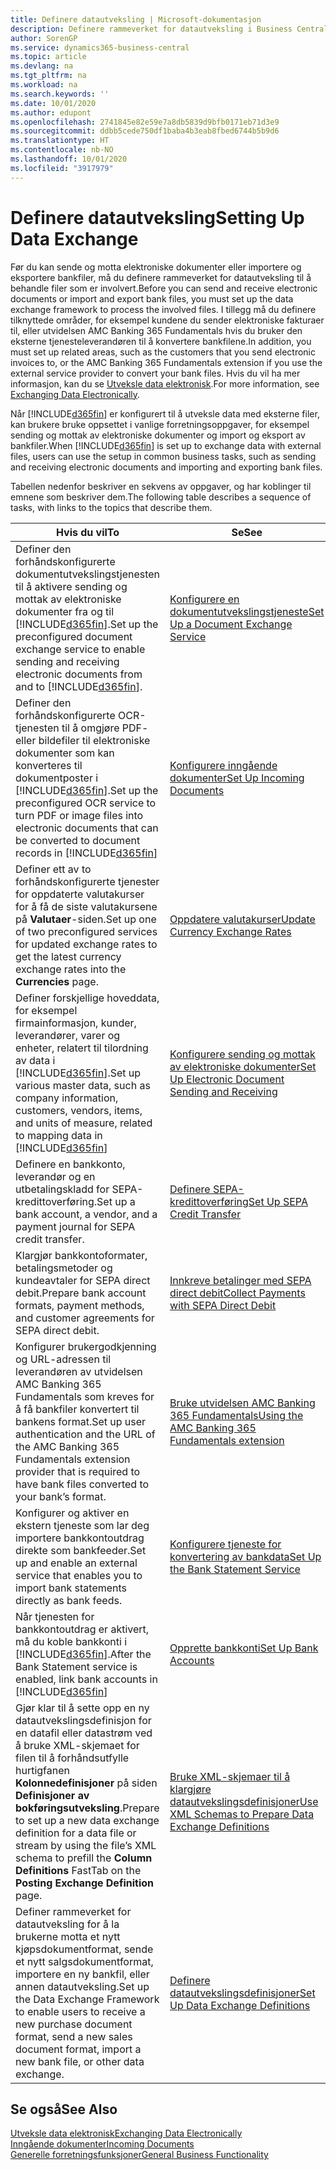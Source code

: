 ```yaml
---
title: Definere datautveksling | Microsoft-dokumentasjon
description: Definere rammeverket for datautveksling i Business Central.
author: SorenGP
ms.service: dynamics365-business-central
ms.topic: article
ms.devlang: na
ms.tgt_pltfrm: na
ms.workload: na
ms.search.keywords: ''
ms.date: 10/01/2020
ms.author: edupont
ms.openlocfilehash: 2741845e82e59e7a8db5839d9bfb0171eb71d3e9
ms.sourcegitcommit: ddbb5cede750df1baba4b3eab8fbed6744b5b9d6
ms.translationtype: HT
ms.contentlocale: nb-NO
ms.lasthandoff: 10/01/2020
ms.locfileid: "3917979"
---
```

# <a name="setting-up-data-exchange"></a><span data-ttu-id="5beec-103">Definere datautveksling</span><span class="sxs-lookup"><span data-stu-id="5beec-103">Setting Up Data Exchange</span></span>
<span data-ttu-id="5beec-104">Før du kan sende og motta elektroniske dokumenter eller importere og eksportere bankfiler, må du definere rammeverket for datautveksling til å behandle filer som er involvert.</span><span class="sxs-lookup"><span data-stu-id="5beec-104">Before you can send and receive electronic documents or import and export bank files, you must set up the data exchange framework to process the involved files.</span></span> <span data-ttu-id="5beec-105">I tillegg må du definere tilknyttede områder, for eksempel kundene du sender elektroniske fakturaer til, eller utvidelsen AMC Banking 365 Fundamentals hvis du bruker den eksterne tjenesteleverandøren til å konvertere bankfilene.</span><span class="sxs-lookup"><span data-stu-id="5beec-105">In addition, you must set up related areas, such as the customers that you send electronic invoices to, or the AMC Banking 365 Fundamentals extension if you use the external service provider to convert your bank files.</span></span> <span data-ttu-id="5beec-106">Hvis du vil ha mer informasjon, kan du se [Utveksle data elektronisk](across-data-exchange.md).</span><span class="sxs-lookup"><span data-stu-id="5beec-106">For more information, see [Exchanging Data Electronically](across-data-exchange.md).</span></span>  

 <span data-ttu-id="5beec-107">Når [!INCLUDE[d365fin](includes/d365fin_md.md)] er konfigurert til å utveksle data med eksterne filer, kan brukere bruke oppsettet i vanlige forretningsoppgaver, for eksempel sending og mottak av elektroniske dokumenter og import og eksport av bankfiler.</span><span class="sxs-lookup"><span data-stu-id="5beec-107">When [!INCLUDE[d365fin](includes/d365fin_md.md)] is set up to exchange data with external files, users can use the setup in common business tasks, such as sending and receiving electronic documents and importing and exporting bank files.</span></span>  

 <span data-ttu-id="5beec-108">Tabellen nedenfor beskriver en sekvens av oppgaver, og har koblinger til emnene som beskriver dem.</span><span class="sxs-lookup"><span data-stu-id="5beec-108">The following table describes a sequence of tasks, with links to the topics that describe them.</span></span>  

|<span data-ttu-id="5beec-109">**Hvis du vil**</span><span class="sxs-lookup"><span data-stu-id="5beec-109">**To**</span></span>|<span data-ttu-id="5beec-110">**Se**</span><span class="sxs-lookup"><span data-stu-id="5beec-110">**See**</span></span>|  
|------------|-------------|  
|<span data-ttu-id="5beec-111">Definer den forhåndskonfigurerte dokumentutvekslingstjenesten til å aktivere sending og mottak av elektroniske dokumenter fra og til [!INCLUDE[d365fin](includes/d365fin_md.md)].</span><span class="sxs-lookup"><span data-stu-id="5beec-111">Set up the preconfigured document exchange service to enable sending and receiving electronic documents from and to [!INCLUDE[d365fin](includes/d365fin_md.md)].</span></span>|[<span data-ttu-id="5beec-112">Konfigurere en dokumentutvekslingstjeneste</span><span class="sxs-lookup"><span data-stu-id="5beec-112">Set Up a Document Exchange Service</span></span>](across-how-to-set-up-a-document-exchange-service.md)|  
|<span data-ttu-id="5beec-113">Definer den forhåndskonfigurerte OCR-tjenesten til å omgjøre PDF- eller bildefiler til elektroniske dokumenter som kan konverteres til dokumentposter i [!INCLUDE[d365fin](includes/d365fin_md.md)].</span><span class="sxs-lookup"><span data-stu-id="5beec-113">Set up the preconfigured OCR service to turn PDF or image files into electronic documents that can be converted to document records in [!INCLUDE[d365fin](includes/d365fin_md.md)]</span></span>|[<span data-ttu-id="5beec-114">Konfigurere inngående dokumenter</span><span class="sxs-lookup"><span data-stu-id="5beec-114">Set Up Incoming Documents</span></span>](across-how-setup-income-documents.md)|  
|<span data-ttu-id="5beec-115">Definer ett av to forhåndskonfigurerte tjenester for oppdaterte valutakurser for å få de siste valutakursene på **Valutaer**-siden.</span><span class="sxs-lookup"><span data-stu-id="5beec-115">Set up one of two preconfigured services for updated exchange rates to get the latest currency exchange rates into the **Currencies** page.</span></span>|[<span data-ttu-id="5beec-116">Oppdatere valutakurser</span><span class="sxs-lookup"><span data-stu-id="5beec-116">Update Currency Exchange Rates</span></span>](finance-how-update-currencies.md)|  
|<span data-ttu-id="5beec-117">Definer forskjellige hoveddata, for eksempel firmainformasjon, kunder, leverandører, varer og enheter, relatert til tilordning av data i [!INCLUDE[d365fin](includes/d365fin_md.md)].</span><span class="sxs-lookup"><span data-stu-id="5beec-117">Set up various master data, such as company information, customers, vendors, items, and units of measure, related to mapping data in [!INCLUDE[d365fin](includes/d365fin_md.md)]</span></span>|[<span data-ttu-id="5beec-118">Konfigurere sending og mottak av elektroniske dokumenter</span><span class="sxs-lookup"><span data-stu-id="5beec-118">Set Up Electronic Document Sending and Receiving</span></span>](across-how-to-set-up-electronic-document-sending-and-receiving.md)|  
|<span data-ttu-id="5beec-119">Definere en bankkonto, leverandør og en utbetalingskladd for SEPA-kredittoverføring.</span><span class="sxs-lookup"><span data-stu-id="5beec-119">Set up a bank account, a vendor, and a payment journal for SEPA credit transfer.</span></span>|[<span data-ttu-id="5beec-120">Definere SEPA-kredittoverføring</span><span class="sxs-lookup"><span data-stu-id="5beec-120">Set Up SEPA Credit Transfer</span></span>](finance-make-payments-with-bank-data-conversion-service-or-sepa-credit-transfer.md#setting-up-sepa-credit-transfer)|  
|<span data-ttu-id="5beec-121">Klargjør bankkontoformater, betalingsmetoder og kundeavtaler for SEPA direct debit.</span><span class="sxs-lookup"><span data-stu-id="5beec-121">Prepare bank account formats, payment methods, and customer agreements for SEPA direct debit.</span></span>|[<span data-ttu-id="5beec-122">Innkreve betalinger med SEPA direct debit</span><span class="sxs-lookup"><span data-stu-id="5beec-122">Collect Payments with SEPA Direct Debit</span></span>](finance-collect-payments-with-sepa-direct-debit.md)|  
|<span data-ttu-id="5beec-123">Konfigurer brukergodkjenning og URL-adressen til leverandøren av utvidelsen AMC Banking 365 Fundamentals som kreves for å få bankfiler konvertert til bankens format.</span><span class="sxs-lookup"><span data-stu-id="5beec-123">Set up user authentication and the URL of the AMC Banking 365 Fundamentals extension provider that is required to have bank files converted to your bank’s format.</span></span>|[<span data-ttu-id="5beec-124">Bruke utvidelsen AMC Banking 365 Fundamentals</span><span class="sxs-lookup"><span data-stu-id="5beec-124">Using the AMC Banking 365 Fundamentals extension</span></span>](ui-extensions-amc-banking.md)|  
|<span data-ttu-id="5beec-125">Konfigurer og aktiver en ekstern tjeneste som lar deg importere bankkontoutdrag direkte som bankfeeder.</span><span class="sxs-lookup"><span data-stu-id="5beec-125">Set up and enable an external service that enables you to import bank statements directly as bank feeds.</span></span>|[<span data-ttu-id="5beec-126">Konfigurere tjeneste for konvertering av bankdata</span><span class="sxs-lookup"><span data-stu-id="5beec-126">Set Up the Bank Statement Service</span></span>](bank-how-setup-bank-statement-service.md)|  
|<span data-ttu-id="5beec-127">Når tjenesten for bankkontoutdrag er aktivert, må du koble bankkonti i [!INCLUDE[d365fin](includes/d365fin_md.md)].</span><span class="sxs-lookup"><span data-stu-id="5beec-127">After the Bank Statement service is enabled, link bank accounts in [!INCLUDE[d365fin](includes/d365fin_md.md)]</span></span>|[<span data-ttu-id="5beec-128">Opprette bankkonti</span><span class="sxs-lookup"><span data-stu-id="5beec-128">Set Up Bank Accounts</span></span>](bank-how-setup-bank-accounts.md)|  
|<span data-ttu-id="5beec-129">Gjør klar til å sette opp en ny datautvekslingsdefinisjon for en datafil eller datastrøm ved å bruke XML-skjemaet for filen til å forhåndsutfylle hurtigfanen **Kolonnedefinisjoner** på siden **Definisjoner av bokføringsutveksling**.</span><span class="sxs-lookup"><span data-stu-id="5beec-129">Prepare to set up a new data exchange definition for a data file or stream by using the file’s XML schema to prefill the **Column Definitions** FastTab on the **Posting Exchange Definition** page.</span></span>|[<span data-ttu-id="5beec-130">Bruke XML-skjemaer til å klargjøre datautvekslingsdefinisjoner</span><span class="sxs-lookup"><span data-stu-id="5beec-130">Use XML Schemas to Prepare Data Exchange Definitions</span></span>](across-how-to-use-xml-schemas-to-prepare-data-exchange-definitions.md)|  
|<span data-ttu-id="5beec-131">Definer rammeverket for datautveksling for å la brukerne motta et nytt kjøpsdokumentformat, sende et nytt salgsdokumentformat, importere en ny bankfil, eller annen datautveksling.</span><span class="sxs-lookup"><span data-stu-id="5beec-131">Set up the Data Exchange Framework to enable users to receive a new purchase document format, send a new sales document format, import a new bank file, or other data exchange.</span></span>|[<span data-ttu-id="5beec-132">Definere datautvekslingsdefinisjoner</span><span class="sxs-lookup"><span data-stu-id="5beec-132">Set Up Data Exchange Definitions</span></span>](across-how-to-set-up-data-exchange-definitions.md)|  

## <a name="see-also"></a><span data-ttu-id="5beec-133">Se også</span><span class="sxs-lookup"><span data-stu-id="5beec-133">See Also</span></span>  
[<span data-ttu-id="5beec-134">Utveksle data elektronisk</span><span class="sxs-lookup"><span data-stu-id="5beec-134">Exchanging Data Electronically</span></span>](across-data-exchange.md)  
[<span data-ttu-id="5beec-135">Inngående dokumenter</span><span class="sxs-lookup"><span data-stu-id="5beec-135">Incoming Documents</span></span>](across-income-documents.md)  
[<span data-ttu-id="5beec-136">Generelle forretningsfunksjoner</span><span class="sxs-lookup"><span data-stu-id="5beec-136">General Business Functionality</span></span>](ui-across-business-areas.md)  

